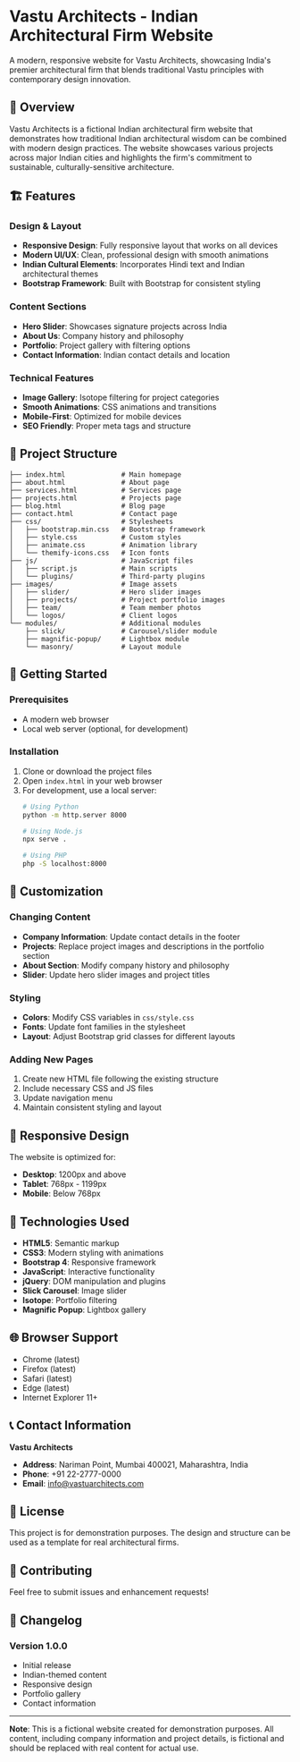 # Vastu Architects - Indian Architectural Firm Website

A modern, responsive website for Vastu Architects, showcasing India's premier architectural firm that blends traditional Vastu principles with contemporary design innovation.

## 🌟 Overview

Vastu Architects is a fictional Indian architectural firm website that demonstrates how traditional Indian architectural wisdom can be combined with modern design practices. The website showcases various projects across major Indian cities and highlights the firm's commitment to sustainable, culturally-sensitive architecture.

## 🏗️ Features

### Design & Layout
- **Responsive Design**: Fully responsive layout that works on all devices
- **Modern UI/UX**: Clean, professional design with smooth animations
- **Indian Cultural Elements**: Incorporates Hindi text and Indian architectural themes
- **Bootstrap Framework**: Built with Bootstrap for consistent styling

### Content Sections
- **Hero Slider**: Showcases signature projects across India
- **About Us**: Company history and philosophy
- **Portfolio**: Project gallery with filtering options
- **Contact Information**: Indian contact details and location

### Technical Features
- **Image Gallery**: Isotope filtering for project categories
- **Smooth Animations**: CSS animations and transitions
- **Mobile-First**: Optimized for mobile devices
- **SEO Friendly**: Proper meta tags and structure

## 📁 Project Structure

```
├── index.html              # Main homepage
├── about.html              # About page
├── services.html           # Services page
├── projects.html           # Projects page
├── blog.html               # Blog page
├── contact.html            # Contact page
├── css/                    # Stylesheets
│   ├── bootstrap.min.css   # Bootstrap framework
│   ├── style.css           # Custom styles
│   ├── animate.css         # Animation library
│   └── themify-icons.css   # Icon fonts
├── js/                     # JavaScript files
│   ├── script.js           # Main scripts
│   └── plugins/            # Third-party plugins
├── images/                 # Image assets
│   ├── slider/             # Hero slider images
│   ├── projects/           # Project portfolio images
│   ├── team/               # Team member photos
│   └── logos/              # Client logos
└── modules/                # Additional modules
    ├── slick/              # Carousel/slider module
    ├── magnific-popup/     # Lightbox module
    └── masonry/            # Layout module
```

## 🚀 Getting Started

### Prerequisites
- A modern web browser
- Local web server (optional, for development)

### Installation
1. Clone or download the project files
2. Open `index.html` in your web browser
3. For development, use a local server:
   ```bash
   # Using Python
   python -m http.server 8000
   
   # Using Node.js
   npx serve .
   
   # Using PHP
   php -S localhost:8000
   ```

## 🎨 Customization

### Changing Content
- **Company Information**: Update contact details in the footer
- **Projects**: Replace project images and descriptions in the portfolio section
- **About Section**: Modify company history and philosophy
- **Slider**: Update hero slider images and project titles

### Styling
- **Colors**: Modify CSS variables in `css/style.css`
- **Fonts**: Update font families in the stylesheet
- **Layout**: Adjust Bootstrap grid classes for different layouts

### Adding New Pages
1. Create new HTML file following the existing structure
2. Include necessary CSS and JS files
3. Update navigation menu
4. Maintain consistent styling and layout

## 📱 Responsive Design

The website is optimized for:
- **Desktop**: 1200px and above
- **Tablet**: 768px - 1199px
- **Mobile**: Below 768px

## 🔧 Technologies Used

- **HTML5**: Semantic markup
- **CSS3**: Modern styling with animations
- **Bootstrap 4**: Responsive framework
- **JavaScript**: Interactive functionality
- **jQuery**: DOM manipulation and plugins
- **Slick Carousel**: Image slider
- **Isotope**: Portfolio filtering
- **Magnific Popup**: Lightbox gallery

## 🌐 Browser Support

- Chrome (latest)
- Firefox (latest)
- Safari (latest)
- Edge (latest)
- Internet Explorer 11+

## 📞 Contact Information

**Vastu Architects**
- **Address**: Nariman Point, Mumbai 400021, Maharashtra, India
- **Phone**: +91 22-2777-0000
- **Email**: info@vastuarchitects.com

## 📄 License

This project is for demonstration purposes. The design and structure can be used as a template for real architectural firms.

## 🤝 Contributing

Feel free to submit issues and enhancement requests!

## 📝 Changelog

### Version 1.0.0
- Initial release
- Indian-themed content
- Responsive design
- Portfolio gallery
- Contact information

---

**Note**: This is a fictional website created for demonstration purposes. All content, including company information and project details, is fictional and should be replaced with real content for actual use.

